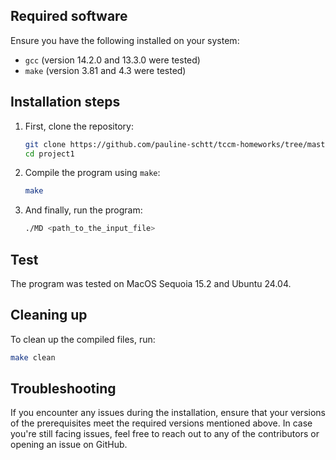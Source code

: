 ## Required software

Ensure you have the following installed on your system:
- `gcc` (version 14.2.0 and 13.3.0 were tested)
- `make` (version 3.81 and 4.3 were tested)

## Installation steps

1. First, clone the repository:
    ```sh
    git clone https://github.com/pauline-schtt/tccm-homeworks/tree/master/project3
    cd project1
    ```

2. Compile the program using `make`:
    ```sh
    make
    ```

3. And finally, run the program:
    ```sh
    ./MD <path_to_the_input_file>
    ```

## Test

The program was tested on MacOS Sequoia 15.2 and Ubuntu 24.04.

## Cleaning up

To clean up the compiled files, run:
```sh
make clean
```

## Troubleshooting

If you encounter any issues during the installation, ensure that your versions of the prerequisites meet the required versions mentioned above. In case you're still facing issues, feel free to reach out to any of the contributors or opening an issue on GitHub.
